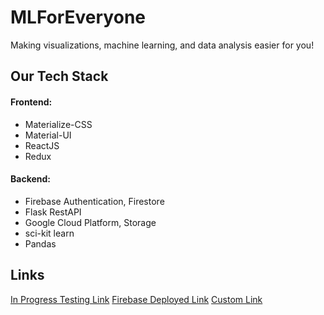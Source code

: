 # MLForEveryone

Making visualizations, machine learning, and data analysis easier for you!

## Our Tech Stack
#### Frontend: 
- Materialize-CSS
- Material-UI
- ReactJS 
- Redux
#### Backend: 
- Firebase Authentication, Firestore
- Flask RestAPI
- Google Cloud Platform, Storage
- sci-kit learn
- Pandas

## Links
[In Progress Testing Link](https://lenghuang.github.io/MLforAll/)
[Firebase Deployed Link](https://mlforall-14bf7.firebaseapp.com/)
[Custom Link](mlforall.xyz)
